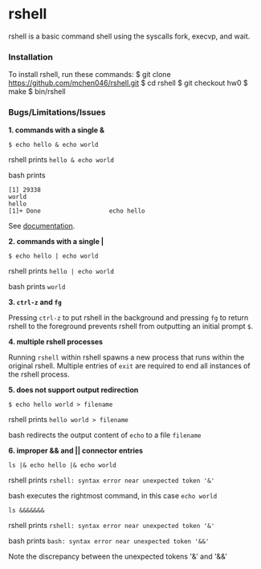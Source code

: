 # rshell
rshell is a basic command shell using the syscalls fork, execvp, and wait.
### Installation
To install rshell, run these commands:
	$ git clone https://github.com/mchen046/rshell.git
	$ cd rshell
	$ git checkout hw0
	$ make
	$ bin/rshell
### Bugs/Limitations/Issues
**1. commands with a single &**

`$ echo hello & echo world` 

rshell prints `hello & echo world`

bash prints 

	[1] 29338
	world
	hello
	[1]+ Done					echo hello

See [documentation](http://bashitout.com/2013/05/18/Ampersands-on-the-command-line.html).

**2. commands with a single |**

`$ echo hello | echo world`

rshell prints `hello | echo world`

bash prints `world`

**3. `ctrl-z` and `fg`**

Pressing `ctrl-z` to put rshell in the background and pressing `fg` to return rshell to the foreground prevents rshell from outputting an initial prompt `$`.

**4. multiple rshell processes**

Running `rshell` within rshell spawns a new process that runs within the original rshell. Multiple entries of `exit` are required to end all instances of the rshell process.

**5. does not support output redirection**

`$ echo hello world > filename`
 
rshell prints `hello world > filename`

bash redirects the output content of `echo` to a file `filename`

**6. improper && and || connector entries**

`ls |& echo hello |& echo world`

rshell prints `rshell: syntax error near unexpected token '&'`

bash executes the rightmost command, in this case `echo world`

`ls &&&&&&&`

rshell prints `rshell: syntax error near unexpected token '&'`

bash prints `bash: syntax error near unexpected token '&&'`

Note the discrepancy between the unexpected tokens '&' and '&&'

